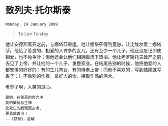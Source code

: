 # 致列夫·托尔斯泰
`Monday, 19 January 2009`
>
> To Lev Tolstoy

他让安德烈离开之前，与娜塔莎重逢。他让娜塔莎得到宽恕，让比埃尔爱上娜塔
莎。他给了善良的、相爱的人许多的女儿，还有至少一个儿子。他还没忘记即使
相爱，也不免争吵；但他还会让他们相拥着流下热泪。他让老罗斯托夫破产之前，
去见了上帝，并让他的一个儿子，重整家业。在结尾告别的时候，他把他爱的人
都安排的好好的：有的生儿育女，有的侍奉上帝；而他不喜欢的，写到结尾就写
丢了：）不像别的作者，拿好人的命，换取作品的伟大。

老爷子啊，人类的良心。

```
是的，在善恶的角力中
爱的繁衍与生殖
比死亡的戕残更古老、
更勇武百倍！
——《慈航》，昌耀
```

